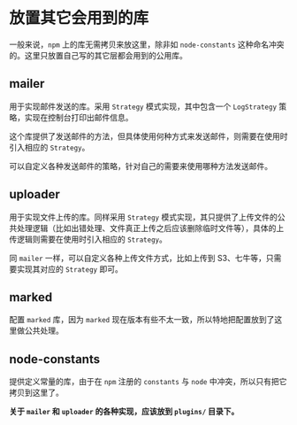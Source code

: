 # 放置其它会用到的库

一般来说，`npm` 上的库无需拷贝来放这里，除非如 `node-constants` 这种命名冲突的。这里只放置自己写的其它层都会用到的公用库。

## mailer

用于实现邮件发送的库。采用 `Strategy` 模式实现，其中包含一个 `LogStrategy` 策略，实现在控制台打印出邮件信息。

这个库提供了发送邮件的方法，但具体使用何种方式来发送邮件，则需要在使用时引入相应的 `Strategy`。

可以自定义各种发送邮件的策略，针对自己的需要来使用哪种方法发送邮件。

## uploader

用于实现文件上传的库。同样采用 `Strategy` 模式实现，其只提供了上传文件的公共处理逻辑（比如出错处理、文件真正上传之后应该删除临时文件等），具体的上传逻辑则需要在使用时引入相应的 `Strategy`。

同 `mailer` 一样，可以自定义各种上传文件方式，比如上传到 S3、七牛等，只需要实现其对应的 `Strategy` 即可。

## marked

配置 `marked` 库，因为 `marked` 现在版本有些不太一致，所以特地把配置放到了这里做公共处理。

## node-constants

提供定义常量的库，由于在 `npm` 注册的 `constants` 与 `node` 中冲突，所以只有把它拷贝到这里了。


**关于 `mailer` 和 `uploader` 的各种实现，应该放到 `plugins/` 目录下。**